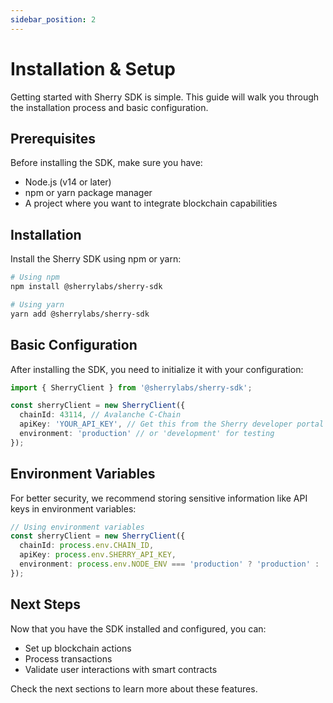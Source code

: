 ```yaml
---
sidebar_position: 2
---
```


# Installation & Setup

Getting started with Sherry SDK is simple. This guide will walk you through the installation process and basic configuration.

## Prerequisites

Before installing the SDK, make sure you have:

- Node.js (v14 or later)
- npm or yarn package manager
- A project where you want to integrate blockchain capabilities

## Installation

Install the Sherry SDK using npm or yarn:

```bash
# Using npm
npm install @sherrylabs/sherry-sdk

# Using yarn
yarn add @sherrylabs/sherry-sdk
```

## Basic Configuration

After installing the SDK, you need to initialize it with your configuration:

```typescript
import { SherryClient } from '@sherrylabs/sherry-sdk';

const sherryClient = new SherryClient({
  chainId: 43114, // Avalanche C-Chain
  apiKey: 'YOUR_API_KEY', // Get this from the Sherry developer portal
  environment: 'production' // or 'development' for testing
});
```

## Environment Variables

For better security, we recommend storing sensitive information like API keys in environment variables:

```typescript
// Using environment variables
const sherryClient = new SherryClient({
  chainId: process.env.CHAIN_ID,
  apiKey: process.env.SHERRY_API_KEY,
  environment: process.env.NODE_ENV === 'production' ? 'production' : 'development'
});
```

## Next Steps

Now that you have the SDK installed and configured, you can:

- Set up blockchain actions
- Process transactions
- Validate user interactions with smart contracts

Check the next sections to learn more about these features.

